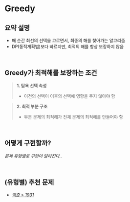 # Greedy

## 요약 설명
- 매 순간 최선의 선택을 고르면서, 최종의 해를 찾아가는 알고리즘
- DP(동적계획법)보다 빠르지만, 최적의 해를 항상 보장하지 않음

<br/>

## Greedy가 최적해를 보장하는 조건 

> **1. 탐욕 선택 속성**
>  - 이전의 선택이 이후의 선택에 영향을 주지 않아야 함

> **2. 최적 부분 구조**
>  - 부분 문제의 최적해가 전체 문제의 최적해를 만들어야 함

<br/>

## 어떻게 구현할까?

_문제 유형별로 구현이 달라진다.._

<br/>

## (유형별) 추천 문제

- [_백준 > 1931_](https://www.acmicpc.net/problem/1931)

<br/>